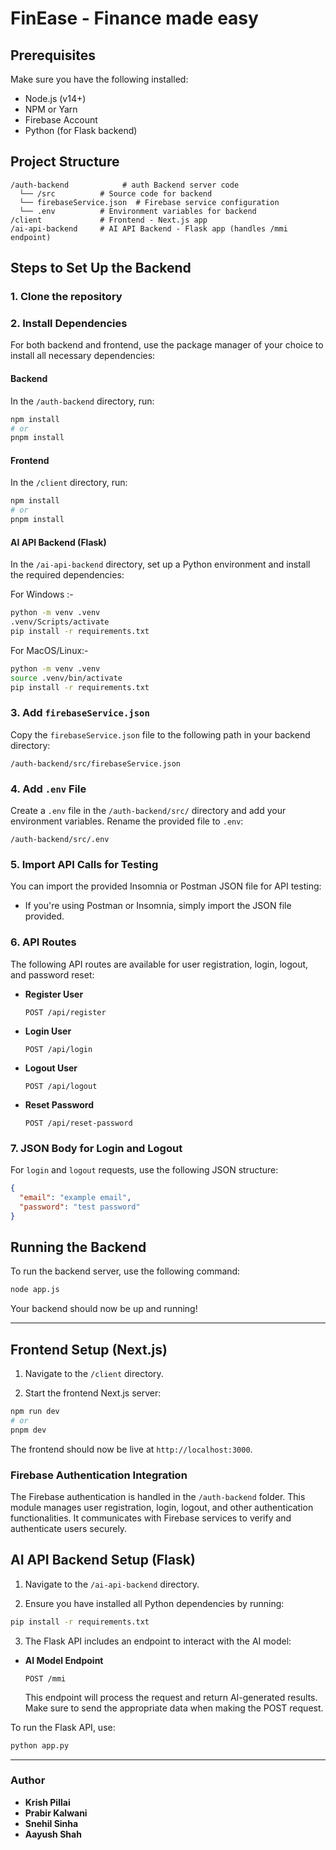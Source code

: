 # FinEase - Finance made easy

## Prerequisites

Make sure you have the following installed:

- Node.js (v14+)
- NPM or Yarn
- Firebase Account
- Python (for Flask backend)

## Project Structure

```
/auth-backend            # auth Backend server code
  └── /src          # Source code for backend
  └── firebaseService.json  # Firebase service configuration
  └── .env          # Environment variables for backend
/client             # Frontend - Next.js app
/ai-api-backend     # AI API Backend - Flask app (handles /mmi endpoint)
```

## Steps to Set Up the Backend

### 1. Clone the repository

### 2. Install Dependencies

For both backend and frontend, use the package manager of your choice to install all necessary dependencies:

#### Backend

In the `/auth-backend` directory, run:

```bash
npm install
# or
pnpm install
```

#### Frontend

In the `/client` directory, run:

```bash
npm install
# or
pnpm install
```

#### AI API Backend (Flask)

In the `/ai-api-backend` directory, set up a Python environment and install the required dependencies:


For Windows :-
```bash
python -m venv .venv 
.venv/Scripts/activate
pip install -r requirements.txt
```

For MacOS/Linux:-
```bash
python -m venv .venv 
source .venv/bin/activate
pip install -r requirements.txt
```

### 3. Add `firebaseService.json`

Copy the `firebaseService.json` file to the following path in your backend directory:

```
/auth-backend/src/firebaseService.json
```

### 4. Add `.env` File

Create a `.env` file in the `/auth-backend/src/` directory and add your environment variables. Rename the provided file to `.env`:

```
/auth-backend/src/.env
```

### 5. Import API Calls for Testing

You can import the provided Insomnia or Postman JSON file for API testing:

- If you're using Postman or Insomnia, simply import the JSON file provided.

### 6. API Routes

The following API routes are available for user registration, login, logout, and password reset:

- **Register User**

  ```
  POST /api/register
  ```

- **Login User**

  ```
  POST /api/login
  ```

- **Logout User**

  ```
  POST /api/logout
  ```

- **Reset Password**
  ```
  POST /api/reset-password
  ```

### 7. JSON Body for Login and Logout

For `login` and `logout` requests, use the following JSON structure:

```json
{
  "email": "example email",
  "password": "test password"
}
```

## Running the Backend

To run the backend server, use the following command:

```bash
node app.js
```

Your backend should now be up and running!

---

## Frontend Setup (Next.js)

1. Navigate to the `/client` directory.

2. Start the frontend Next.js server:

```bash
npm run dev
# or
pnpm dev
```

The frontend should now be live at `http://localhost:3000`.

### Firebase Authentication Integration

The Firebase authentication is handled in the `/auth-backend` folder. This module manages user registration, login, logout, and other authentication functionalities. It communicates with Firebase services to verify and authenticate users securely.

## AI API Backend Setup (Flask)

1. Navigate to the `/ai-api-backend` directory.

2. Ensure you have installed all Python dependencies by running:

```bash
pip install -r requirements.txt
```

3. The Flask API includes an endpoint to interact with the AI model:

- **AI Model Endpoint**  
  ```
  POST /mmi
  ```

   This endpoint will process the request and return AI-generated results. Make sure to send the appropriate data when making the POST request.

To run the Flask API, use:

```bash
python app.py
```

---

### Author

- **Krish Pillai**
- **Prabir Kalwani**
- **Snehil Sinha**
- **Aayush Shah**

